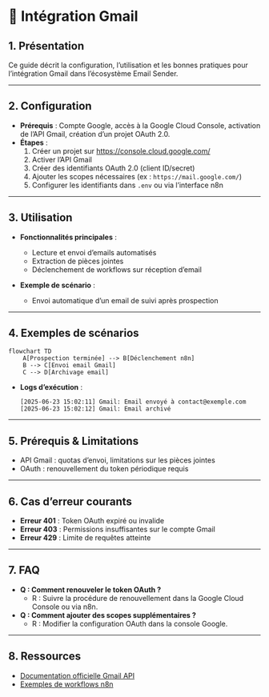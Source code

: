 # 📧 Intégration Gmail

## 1. Présentation

Ce guide décrit la configuration, l’utilisation et les bonnes pratiques pour l’intégration Gmail dans l’écosystème Email Sender.

---

## 2. Configuration

- **Prérequis** : Compte Google, accès à la Google Cloud Console, activation de l’API Gmail, création d’un projet OAuth 2.0.
- **Étapes** :
  1. Créer un projet sur <https://console.cloud.google.com/>
  2. Activer l’API Gmail
  3. Créer des identifiants OAuth 2.0 (client ID/secret)
  4. Ajouter les scopes nécessaires (ex : `https://mail.google.com/`)
  5. Configurer les identifiants dans `.env` ou via l’interface n8n

---

## 3. Utilisation

- **Fonctionnalités principales** :
  - Lecture et envoi d’emails automatisés
  - Extraction de pièces jointes
  - Déclenchement de workflows sur réception d’email

- **Exemple de scénario** :
  - Envoi automatique d’un email de suivi après prospection

---

## 4. Exemples de scénarios

```mermaid
flowchart TD
    A[Prospection terminée] --> B[Déclenchement n8n]
    B --> C[Envoi email Gmail]
    C --> D[Archivage email]
```

- **Logs d’exécution** :

  ```
  [2025-06-23 15:02:11] Gmail: Email envoyé à contact@exemple.com
  [2025-06-23 15:02:12] Gmail: Email archivé
  ```

---

## 5. Prérequis & Limitations

- API Gmail : quotas d’envoi, limitations sur les pièces jointes
- OAuth : renouvellement du token périodique requis

---

## 6. Cas d’erreur courants

- **Erreur 401** : Token OAuth expiré ou invalide
- **Erreur 403** : Permissions insuffisantes sur le compte Gmail
- **Erreur 429** : Limite de requêtes atteinte

---

## 7. FAQ

- **Q : Comment renouveler le token OAuth ?**
  - R : Suivre la procédure de renouvellement dans la Google Cloud Console ou via n8n.
- **Q : Comment ajouter des scopes supplémentaires ?**
  - R : Modifier la configuration OAuth dans la console Google.

---

## 8. Ressources

- [Documentation officielle Gmail API](https://developers.google.com/gmail/api)
- [Exemples de workflows n8n](../workflows/PROSPECTION.md)
